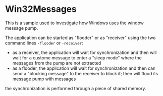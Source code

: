 # Win32Messages

This is a sample used to investigate how Windows uses the window message pump.

The application can be started as "flooder" or as "receiver" using the two command lines `-flooder` or `-receiver`:

- as a receiver, the application will wait for synchronization and then will wait for a custome message to enter a "sleep mode" where the messages from the pump are not extracted
- as a flooder, the application will wait for synchronization and then can send a "blocking message" to the receiver to block it; then will flood its message pump with messages

the synchronization is performed through a piece of shared memory.
